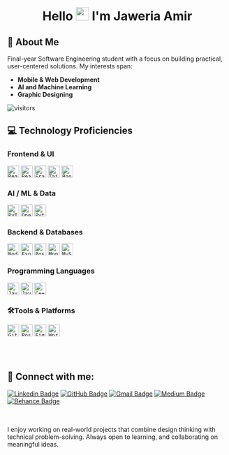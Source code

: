 <h1 align="center"> Hello <img src="https://blog.joypixels.com/content/images/2019/06/waving_hand_sign_1024.gif" width="30px"> I'm Jaweria Amir </h1>

## 🤖 About Me
Final-year Software Engineering student with a focus on building practical, user-centered solutions. My interests span:

- **Mobile & Web Development**
- **AI and Machine Learning**
- **Graphic Designing**  <br>


![visitors](https://visitor-badge.laobi.icu/badge?page_id=Jiamir.Jiamir)

## 💻 Technology Proficiencies

### Frontend & UI  
<code><img height="27" src="https://img.shields.io/badge/React-20232A?style=for-the-badge&logo=react&logoColor=073B4C" alt="React.js" title="React"></code>
<code><img height="27" src="https://img.shields.io/badge/React_Native-20232A?style=for-the-badge&logo=react&logoColor=118AB2" alt="React Native" title="React Native"></code>
<code><img height="27" src="https://img.shields.io/badge/Framer_Motion-0055FF?style=for-the-badge&logo=framer&logoColor=52B788" alt="Framer Motion" title="Framer Motion"></code>
<code><img height="27" src="https://img.shields.io/badge/Tailwind_CSS-38B2AC?style=for-the-badge&logo=tailwind-css&logoColor=1B4332" alt="Tailwind CSS" title="Tailwind CSS"></code>
<code><img height="27" src="https://img.shields.io/badge/Bootstrap-563D7C?style=for-the-badge&logo=bootstrap&logoColor=A53860" alt="Bootstrap" title="Bootstrap"></code>

### AI / ML & Data  
<code><img height="27" src="https://img.shields.io/badge/PyTorch-EE4C2C?style=for-the-badge&logo=pytorch&logoColor=white" alt="PyTorch" title="PyTorch"></code>
<code><img height="27" src="https://img.shields.io/badge/OpenCV-5C3EE8?style=for-the-badge&logo=opencv&logoColor=white" alt="OpenCV" title="OpenCV"></code>
<code><img height="27" src="https://img.shields.io/badge/Python-3670A0?style=for-the-badge&logo=python&logoColor=white" alt="Python" title="Python"></code>

### Backend & Databases  
<code><img height="27" src="https://img.shields.io/badge/Node.js-339933?style=for-the-badge&logo=node.js&logoColor=white" alt="Node.js" title="Node"></code>
<code><img height="27" src="https://img.shields.io/badge/Express.js-000000?style=for-the-badge&logo=express&logoColor=white" alt="Express.js" title="Express"></code>
<code><img height="27" src="https://img.shields.io/badge/PostgreSQL-336791?style=for-the-badge&logo=postgresql&logoColor=white" alt="PostgreSQL" title="PostgreSQL"></code>
<code><img height="27" src="https://img.shields.io/badge/MongoDB-4EA94B?style=for-the-badge&logo=mongodb&logoColor=white" alt="MongoDB" title="MongoDB"></code>
<code><img height="27" src="https://img.shields.io/badge/MySQL-005C84?style=for-the-badge&logo=mysql&logoColor=white" alt="MySQL" title="MySQL"></code>

### Programming Languages  
<code><img height="27" src="https://img.shields.io/badge/JavaScript-F7DF1E?style=for-the-badge&logo=javascript&logoColor=black" alt="JavaScript" title="JavaScript"></code>
<code><img height="27" src="https://img.shields.io/badge/Java-ED8B00?style=for-the-badge&logo=openjdk&logoColor=white" alt="Java" title="Java"></code>
<code><img height="27" src="https://img.shields.io/badge/C++-00599C?style=for-the-badge&logo=c%2B%2B&logoColor=white" alt="C++" title="C++"></code>

### 🛠Tools & Platforms  
<code><img height="27" src="https://img.shields.io/badge/Git-F05032?style=for-the-badge&logo=git&logoColor=white" alt="Git" title="Git"></code>
<code><img height="27" src="https://img.shields.io/badge/Postman-FF6C37?style=for-the-badge&logo=postman&logoColor=white" alt="Postman" title="Postman"></code>
<code><img height="27" src="https://img.shields.io/badge/Figma-F24E1E?style=for-the-badge&logo=figma&logoColor=white" alt="Figma" title="Figma"></code>
<code><img height="27" src="https://img.shields.io/badge/WordPress-21759B?style=for-the-badge&logo=wordpress&logoColor=white" alt="WordPress" title="WordPress"></code>

<br><br>
## 📧 Connect with me:

[![Linkedin Badge](https://img.shields.io/badge/LinkedIn-0077B5?style=for-the-badge&logo=linkedin&logoColor=white)](https://www.linkedin.com/in/jaweria-amir/ "@jaweria-amir") 
[![GitHub Badge](https://img.shields.io/badge/GitHub-100000?style=for-the-badge&logo=github&logoColor=white)](https://github.com/Jiamir "@Jiamir")
[![Gmail Badge](https://img.shields.io/badge/Gmail-D14836?style=for-the-badge&logo=gmail&logoColor=white)](mailto:jaweria.amir180@gmail.com "Email")
[![Medium Badge](https://img.shields.io/badge/Medium-12100E?style=for-the-badge&logo=medium&logoColor=white)](https://medium.com/@jaweriamir)
[![Behance Badge](https://img.shields.io/badge/Behance-5865F2?style=for-the-badge&logo=behance&logoColor=white)](https://www.behance.net/jaweriaamir "@jaweriaamir")

<br><br>
I enjoy working on real-world projects that combine design thinking with technical problem-solving. Always open to learning, and collaborating on meaningful ideas.


<!--
**Jiamir/Jiamir** is a ✨ _special_ ✨ repository because its `README.md` (this file) appears on your GitHub profile.

Here are some ideas to get you started:

- 🔭 I’m currently working on ...
- 🌱 I’m currently learning ...
- 👯 I’m looking to collaborate on ...
- 🤔 I’m looking for help with ...
- 💬 Ask me about ...
- 📫 How to reach me: ...
- 😄 Pronouns: ...
- ⚡ Fun fact: ...
-->
